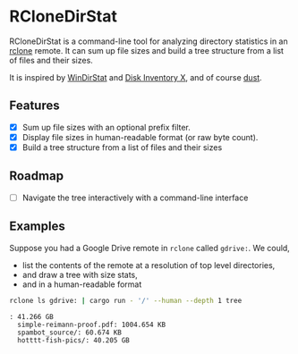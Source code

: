 # RCloneDirStat

RCloneDirStat is a command-line tool for analyzing directory statistics in an [rclone](https://rclone.org/) remote. It can sum up file sizes and build a tree structure from a list of files and their sizes.

It is inspired by [WinDirStat](https://windirstat.net/) and [Disk Inventory X](https://www.derlien.com/), and of course [dust](https://github.com/bootandy/dust).

## Features

-   [x] Sum up file sizes with an optional prefix filter.
-   [x] Display file sizes in human-readable format (or raw byte count).
-   [x] Build a tree structure from a list of files and their sizes

## Roadmap

-   [ ] Navigate the tree interactively with a command-line interface

## Examples

Suppose you had a Google Drive remote in `rclone` called `gdrive:`. We could,

-   list the contents of the remote at a resolution of top level directories,
-   and draw a tree with size stats,
-   and in a human-readable format

```bash
rclone ls gdrive: | cargo run - '/' --human --depth 1 tree
```

```
: 41.266 GB
  simple-reimann-proof.pdf: 1004.654 KB
  spambot_source/: 60.674 KB
  hotttt-fish-pics/: 40.205 GB
```
